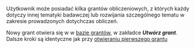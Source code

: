 Użytkownik może posiadać kilka grantów obliczeniowych, z których każdy
dotyczy innej tematyki badawczej lub rozwijania szczególnego tematu w
zakresie prowadzonych dotychczas obliczeń.

Nowy grant otwiera się w w [bazie
grantów](https://granty.icm.edu.pl/IcmGrants/), w zakładce ***Utwórz
grant***. Dalsze kroki są identyczne jak przy [otwieraniu pierwszego
grantu](/Jak_wystąpić_o_grant_obliczeniowy#Jak_przygotowa.C4.87_wniosek_o_przyznanie_grantu_obliczeniowego "wikilink")